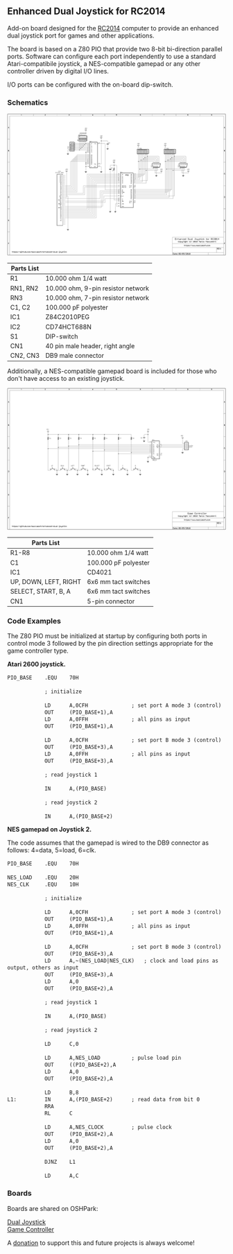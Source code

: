 ## Enhanced Dual Joystick for RC2014

Add-on board designed for the [RC2014](http://rc2014.co.uk/) computer to provide an enhanced dual joystick port for games and other applications.

The board is based on a Z80 PIO that provide two 8-bit bi-direction parallel ports. Software can configure each port independently to use a standard Atari-compatibile joystick, a NES-compatible gamepad or any
other controller driven by digital I/O lines.

I/O ports can be configured with the on-board dip-switch.

### Schematics

![The schematic](enhanced-dual-joystick.png)


| Parts List  |                                     |
| ----------- | ----------------------------------- |
| R1          | 10.000 ohm 1/4 watt                 |
| RN1, RN2    | 10.000 ohm, 9-pin resistor network  |
| RN3         | 10.000 ohm, 7-pin resistor network  |
| C1, C2      | 100.000 pF polyester                |
| IC1         | Z84C2010PEG                         |
| IC2         | CD74HCT688N                         |
| S1          | DIP-switch                          |
| CN1         | 40 pin male header, right angle     |
| CN2, CN3    | DB9 male connector                  |


Additionally, a NES-compatible gamepad board is included for those who don't have access to an existing joystick.


![The schematic](game-controller.png)


| Parts List            |                           |
| --------------------- | ------------------------- |
| R1-R8                 | 10.000 ohm 1/4 watt       |
| C1                    | 100.000 pF polyester      |
| IC1                   | CD4021                    |
| UP, DOWN, LEFT, RIGHT | 6x6 mm tact switches      |
| SELECT, START, B, A   | 6x6 mm tact switches      |
| CN1                   | 5-pin connector           |


### Code Examples

The Z80 PIO must be initialized at startup by configuring both ports in control mode 3 followed by the pin direction settings appropriate for
the game controller type.

**Atari 2600 joystick.**

```
PIO_BASE    .EQU    70H

            ; initialize

            LD      A,0CFH              ; set port A mode 3 (control)
            OUT     (PIO_BASE+1),A
            LD      A,0FFH              ; all pins as input
            OUT     (PIO_BASE+1),A

            LD      A,0CFH              ; set port B mode 3 (control)
            OUT     (PIO_BASE+3),A
            LD      A,0FFH              ; all pins as input
            OUT     (PIO_BASE+3),A

            ; read joystick 1

            IN      A,(PIO_BASE)

            ; read joystick 2

            IN      A,(PIO_BASE+2)
```

**NES gamepad on Joystick 2.**

The code assumes that the gamepad is wired to the DB9 connector as follows: 4=data, 5=load, 6=clk.  

```
PIO_BASE    .EQU    70H

NES_LOAD    .EQU    20H
NES_CLK     .EQU    10H

            ; initialize

            LD      A,0CFH              ; set port A mode 3 (control)
            OUT     (PIO_BASE+1),A
            LD      A,0FFH              ; all pins as input
            OUT     (PIO_BASE+1),A

            LD      A,0CFH              ; set port B mode 3 (control)
            OUT     (PIO_BASE+3),A
            LD      A,~(NES_LOAD|NES_CLK)   ; clock and load pins as output, others as input
            OUT     (PIO_BASE+3),A
            LD      A,0
            OUT     (PIO_BASE+2),A

            ; read joystick 1

            IN      A,(PIO_BASE)

            ; read joystick 2

            LD      C,0

            LD      A,NES_LOAD          ; pulse load pin
            OUT     ((PIO_BASE+2),A
            LD      A,0
            OUT     (PIO_BASE+2),A

            LD      B,8
L1:         IN      A,(PIO_BASE+2)      ; read data from bit 0
            RRA
            RL      C

            LD      A,NES_CLOCK         ; pulse clock
            OUT     (PIO_BASE+2),A
            LD      A,0
            OUT     (PIO_BASE+2),A

            DJNZ    L1

            LD      A,C
```

### Boards

Boards are shared on OSHPark:

[Dual Joystick](https://oshpark.com/shared_projects/1jlMB1r2)  
[Game Controller](https://oshpark.com/shared_projects/LxgxoR9j)  


A [donation](https://www.paypal.me/maccasoft/5eur) to support this and future projects is always welcome!

